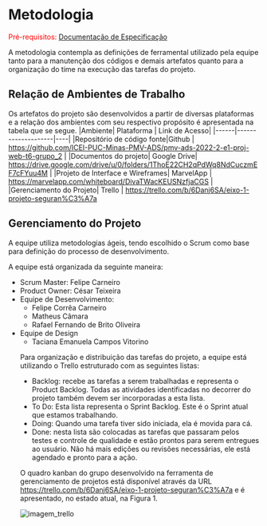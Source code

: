 
# Metodologia

<span style="color:red">Pré-requisitos: <a href="2-Especificação do Projeto.md"> Documentação de Especificação</a></span>

A metodologia contempla as definições de ferramental utilizado pela equipe tanto para a manutenção dos códigos e demais artefatos quanto para a organização do time na execução das tarefas do projeto.

## Relação de Ambientes de Trabalho
 Os artefatos do projeto são desenvolvidos a partir de diversas plataformas e a relação dos ambientes com seu respectivo propósito é apresentada na tabela que se segue.
|Ambiente| Plataforma  | Link de Acesso|
|------|--------------------|----|
|Repositório de código fonte|Github | https://github.com/ICEI-PUC-Minas-PMV-ADS/pmv-ads-2022-2-e1-proj-web-t6-grupo_2 | 
|Documentos do projeto| Google Drive| https://drive.google.com/drive/u/0/folders/1ThoE22CH2qPdWq8NdCuczmEF7cFYuu4M |
|Projeto de Interface e Wireframes| MarvelApp | https://marvelapp.com/whiteboard/DivaTWacKEUSNzfjaCGS |
|Gerenciamento do Projeto| Trello | https://trello.com/b/6Danj6SA/eixo-1-projeto-seguran%C3%A7a
 
## Gerenciamento do Projeto
A equipe utiliza metodologias ágeis, tendo escolhido o Scrum como base para definição do processo de desenvolvimento.

A equipe está organizada da seguinte maneira:
<ul><li type="disc">Scrum Master: Felipe Carneiro
<li type="disc">Product Owner: César Teixeira
<li type="disc">Equipe de Desenvolvimento:
  <ul> <li>Felipe Corrêa Carneiro
       <li> Matheus Câmara 
       <li> Rafael Fernando de Brito Oliveira</ul>
<li type="disc">Equipe de Design
        <ul><li>Taciana Emanuela Campos Vitorino</ul>

Para organização e distribuição das tarefas do projeto, a equipe está utilizando o Trello estruturado com as seguintes listas: 
<ul><li type="disc">Backlog: recebe as tarefas a serem trabalhadas e representa o Product Backlog. Todas as atividades identificadas no decorrer do projeto também devem ser incorporadas a esta lista.
<li type="disc">To Do: Esta lista representa o Sprint Backlog. Este é o Sprint atual que estamos trabalhando.
  <img>
<li type="disc">Doing: Quando uma tarefa tiver sido iniciada, ela é movida para cá.
<li type="disc">Done: nesta lista são colocadas as tarefas que passaram pelos testes e controle de qualidade e estão prontos para serem entregues ao usuário. Não há mais edições ou revisões necessárias, ele está agendado e pronto para a ação.</ul>

O quadro kanban do grupo desenvolvido na ferramenta de gerenciamento de projetos está disponível através da URL https://trello.com/b/6Danj6SA/eixo-1-projeto-seguran%C3%A7a e é apresentado, no estado atual, na Figura 1. 

<img src="file:///C:/Users/rafae/Downloads/Imagemtrello.pdf" alt="imagem_trello">
 
